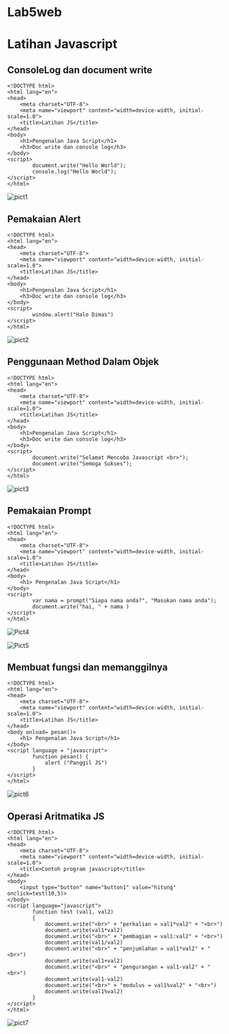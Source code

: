 # Lab5web
# Latihan Javascript

## ConsoleLog dan document write

```
<!DOCTYPE html>
<html lang="en">
<head>
    <meta charset="UTF-8">
    <meta name="viewport" content="width=device-width, initial-scale=1.0">
    <title>Latihan JS</title>
</head>
<body>
    <h1>Pengenalan Java Script</h1>
    <h3>Doc write dan console log</h3>
</body>
<script>
        document.write("Hello World");
        console.log("Hello World");
</script>
</html>
```
![pict1](https://github.com/DimasF3009/Lab5web/assets/115356128/454c3835-1434-42b8-bab0-a1bc74f7e813)


## Pemakaian Alert
```
<!DOCTYPE html>
<html lang="en">
<head>
    <meta charset="UTF-8">
    <meta name="viewport" content="width=device-width, initial-scale=1.0">
    <title>Latihan JS</title>
</head>
<body>
    <h1>Pengenalan Java Script</h1>
    <h3>Doc write dan console log</h3>
</body>
<script>
        window.alert("Halo Dimas")
</script>
</html>
```
![pict2](https://github.com/DimasF3009/Lab5web/assets/115356128/2bad3446-bdfb-4b92-af46-8635ebab830a)


## Penggunaan Method Dalam Objek
```
<!DOCTYPE html>
<html lang="en">
<head>
    <meta charset="UTF-8">
    <meta name="viewport" content="width=device-width, initial-scale=1.0">
    <title>Latihan JS</title>
</head>
<body>
    <h1>Pengenalan Java Script</h1>
    <h3>Doc write dan console log</h3>
</body>
<script>
        document.write("Selamat Mencoba Javascript <br>");
        document.write("Semoga Sukses");
</script>
</html>
```
![pict3](https://github.com/DimasF3009/Lab5web/assets/115356128/a6aaf25f-809a-498f-86ce-ff50cf403374)


## Pemakaian Prompt
```
<!DOCTYPE html>
<html lang="en">
<head>
    <meta charset="UTF-8">
    <meta name="viewport" content="width=device-width, initial-scale=1.0">
    <title>Latihan JS</title>
</head>
<body>
    <h1> Pengenalan Java Script</h1>
</body>
<script>
        var nama = prompt("Siapa nama anda?", "Masukan nama anda");
        document.write("hai, " + nama )
</script>
</html>
```
![Pict4](https://github.com/DimasF3009/Lab5web/assets/115356128/6cfe1bd3-5fbf-4cd5-a8b3-246467641412)

![Pict5](https://github.com/DimasF3009/Lab5web/assets/115356128/39ecb4df-aeeb-4018-b655-b93536ef6ad5)


## Membuat fungsi dan memanggilnya
```
<!DOCTYPE html>
<html lang="en">
<head>
    <meta charset="UTF-8">
    <meta name="viewport" content="width=device-width, initial-scale=1.0">
    <title>Latihan JS</title>
</head>
<body onload= pesan()>
    <h1> Pengenalan Java Script</h1>
</body>
<script language = "javascript">
        function pesan() {
            alert ("Panggil JS")
        }
</script>
</html>
```
![pict6](https://github.com/DimasF3009/Lab5web/assets/115356128/d45be6fd-1ea2-4691-9c07-be01a74ce4c8)


## Operasi Aritmatika JS
```
<!DOCTYPE html>
<html lang="en">
<head>
    <meta charset="UTF-8">
    <meta name="viewport" content="width=device-width, initial-scale=1.0">
    <title>Contoh program javascript</title>
</head>
<body>
    <input type="button" name="button1" value="hitung" onclick=test(10,5)>
</body>
<script language="javascript">
        function test (val1, val2)
        {
            document.write("<br>" + "perkalian = val1*val2" + "<br>")
            document.write(val1*val2)
            document.write("<br>" + "pembagian = val1:val2" + "<br>")
            document.write(val1/val2)
            document.write("<br>" + "penjumlahan = val1*val2" + "<br>")
            document.write(val1+val2)
            document.write("<br>" + "pengurangan = val1-val2" + "<br>")
            document.write(val1-val2)
            document.write("<br>" + "modulus = val1%val2" + "<br>")
            document.write(val1%val2)
        }
</script>
</html>
```
![pict7](https://github.com/DimasF3009/Lab5web/assets/115356128/4f69de16-3f96-409f-8c78-c706140a3027)


















